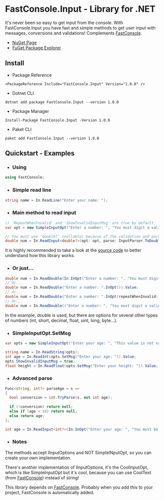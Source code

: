 # FastConsole.Input - Library for .NET
It's never been so easy to get input from the console. With FastConsole.Input you have fast and simple methods to get user input with messages, conversions and validations! Complements [FastConsole](https://github.com/TochaFh/FastConsole).
* [NuGet Page](https://www.nuget.org/packages/FastConsole.Input/)
* [FuGet Package Explorer](https://www.fuget.org/packages/FastConsole.Input/1.0.0)
## Install
* Package Reference
```csproj
<PackageReference Include="FastConsole.Input" Version="1.0.0" />
```
* Dotnet CLI
```
dotnet add package FastConsole.Input --version 1.0.0
```
* Package Manager
```
Install-Package FastConsole.Input -Version 1.0.0
```
* Paket CLI
```
paket add FastConsole.Input --version 1.0.0
```
## Quickstart - Examples
* ### Using
```c#
using FastConsole;
```
* ### Simple read line
```c#
string name = In.ReadLine("Enter your name: ");
```
* ### Main method to read input
```c#
// 'RepeatWhenInvalid' and 'ShowInvalidInputMsg' are true by default.
var opt = new SimpleInputOpt("Enter a number: ", "You must digit a valid number!\n") { RepeatWhenInvalid = true, ShowInvalidInputMsg = true };

// You must use 'double?' (nullable) because of the validation and parsing.
double num = In.ReadInput<double?>(opt: opt, parse: InputParser.ToDouble).Value;
```
It is highly recommended to take a look at the [source code](https://github.com/TochaFh/FastConsole.Input/blob/master/src/FastConsole.Input/In.cs) to better understand how this library works.
* ### Or just...
```c#
double num = In.ReadDouble(In.InOpt("Enter a number: ", "You must digit a valid number!\n")).Value;
// Or...
double num = In.ReadDouble("Enter a number: ".InOpt()).Value;
// Or...
double num = In.ReadDouble("Enter a number: ".InOpt(repeatWhenInvalid: true, showInvalidMessage: false)).Value;
// Or...
double num = In.ReadDouble(("Enter a number: ", "You must digit a valid number!\n").InOpt()).Value;
```
In the example, double is used, but there are options for several other types of numbers (int, short, decimal, float, uint, long, byte...).
* ### SimpleInputOpt.SetMsg
```c#
var opts = new SimpleInputOpt("Enter your age: ", "This value is not valid!") { RepeatWhenInvalid = true, ShowInvalidInputMsg = false };

string name = In.ReadString(opts);
int age = In.ReadInt(opts.SetMsg("Enter your age: ")).Value;
opts.ShowInvalidInputMsg = true;
float height = In.ReadFloat(opts.SetMsg("Enter your height: ")).Value;
```
* ### Advanced parse
```c#
Func<string, int?> parseAge = s =>
{
  bool conversion = int.TryParse(s, out int age);
  
  if (!conversion) return null;
  else if (age < 18) return null;
  else return age;
};

int age = In.ReadInput<int?>(In.InOpt("Enter your age: ", "You must be over 18!\n"), parseAge).Value;
```
* ### Notes
The methods accept IInputOptions and NOT SimpleINputOpt, so you can create your own implementation.  
  
There's another implementation of IInputOptions, it's the CoolInputOpt, which is like SimpleInputOpt but it's cool, because you can use CoolText (from [FastConsole](https://github.com/TochaFh/FastConsole)) instead of string!  
  
This library depends on [FastConsole](https://github.com/TochaFh/FastConsole). Probably when you add this to your project, FastConsole is automatically added.
